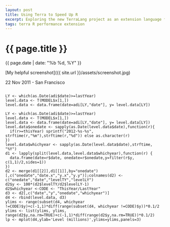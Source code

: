 ```yaml
---
layout: post
title: Using Terra to Speed Up R
excerpt: Exploring the new TerraLang project as an extension language for R
tags: terra R performance extension
---
```


{{ page.title }}
================
<div class="pdate"> {{ page.date | date: "%b %d, %Y" }} </div>


[My helpful screenshot]({{ site.url }}/assets/screenshot.jpg)

<p class="meta">22 Nov 2011 - San Francisco</p>

<pre><code class="R"> 
LY <- which(as.Date(adi$date)>=lastYear)
level.data <- T(MODEL$x[1,])
level.data <- data.frame(date=adi[LY,"date"], y= level.data[LY])

LY <- which(as.Date(adi$date)>=lastYear)
level.data <- T(MODEL$x[1,])
level.data <- data.frame(date=adi[LY,"date"], y= level.data[LY])
level.data$onedate <- sapply(as.Date(level.data$date),function(r){
  if(r>=thisYear) sprintf("2012-%s-%s", strftime(r,"%m"),strftime(r,"%d")) else as.character(r)
})
level.data$whichyear <- sapply(as.Date(level.data$date),strftime, "%Y")
d1 <- lapply(split(level.data,level.data$whichyear),function(r) {
  data.frame(date=r$date, onedate=r$onedate,y=filter(r$y, c(1,1)/2,sides=1))
})
d2 <- merge(d1[[2]],d1[[1]],by="onedate")[,c("onedate","date.x","y.x","y.y")];colnames(d2) <- c("onedate","date","levelTY","levelLY")
d2$y <- 100*(d2$levelTY/d2$levelLY-1)
d2$whichyear <-CODE <- "ThisYear/LastYear"
d3 <- d2[,c("date","y","onedate","whichyear")]
d4 <- rbind(level.data, d3)
ylims <- range(subset(d4, whichyear !=CODE)$y)+c(-1,1)*diff(range(subset(d4, whichyear !=CODE)$y))*0.1/2
ylims <- list(ylims, ylims, range(d2$y,na.rm=TRUE)+c(-1,1)*diff(range(d2$y,na.rm=TRUE))*0.1/2)
lp <- mplot(d4,ylab='Level (millions)',ylims=ylims,panels=3)
</code></pre>

